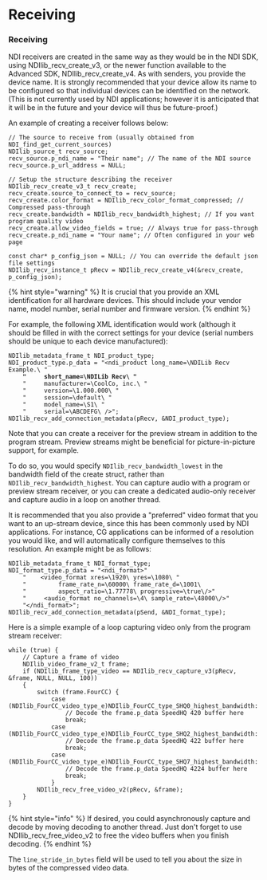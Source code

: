# Receiving

### Receiving

NDI receivers are created in the same way as they would be in the NDI SDK, using NDIlib\_recv\_create\_v3, or the newer function available to the Advanced SDK, NDIlib\_recv\_create\_v4. As with senders, you provide the device name. It is strongly recommended that your device allow its name to be configured so that individual devices can be identified on the network. (This is not currently used by NDI applications; however it is anticipated that it will be in the future and your device will thus be future-proof.)

An example of creating a receiver follows below:

```
// The source to receive from (usually obtained from NDI_find_get_current_sources)
NDIlib_source_t recv_source;
recv_source.p_ndi_name = "Their name"; // The name of the NDI source
recv_source.p_url_address = NULL;
```

```
// Setup the structure describing the receiver
NDIlib_recv_create_v3_t recv_create;
recv_create.source_to_connect_to = recv_source;
recv_create.color_format = NDIlib_recv_color_format_compressed; // Compressed pass-through
recv_create.bandwidth = NDIlib_recv_bandwidth_highest; // If you want program quality video
recv_create.allow_video_fields = true; // Always true for pass-through
recv_create.p_ndi_name = "Your name"; // Often configured in your web page

const char* p_config_json = NULL; // You can override the default json file settings
NDIlib_recv_instance_t pRecv = NDIlib_recv_create_v4(&recv_create, p_config_json);
```

{% hint style="warning" %}
It is crucial that you provide an XML identification for all hardware devices. This should include your vendor name, model number, serial number and firmware version.
{% endhint %}

For example, the following XML identification would work (although it should be filled in with the correct settings for your device (serial numbers should be unique to each device manufactured):

<pre><code>NDIlib_metadata_frame_t NDI_product_type;
NDI_product_type.p_data = "&#x3C;ndi_product long_name=\NDILib Recv Example.\ "
<strong>    "     short_name=\NDILib Recv\ "
</strong>    "     manufacturer=\CoolCo, inc.\ "
    "     version=\1.000.000\ "
    "     session=\default\ "
    "     model_name=\S1\ "
    "     serial=\ABCDEFG\ />";
NDIlib_recv_add_connection_metadata(pRecv, &#x26;NDI_product_type);
</code></pre>



Note that you can create a receiver for the preview stream in addition to the program stream. Preview streams might be beneficial for picture-in-picture support, for example.

To do so, you would specify `NDIlib_recv_bandwidth_lowest` in the bandwidth field of the create struct, rather than `NDIlib_recv_bandwidth_highest`. You can capture audio with a program or preview stream receiver, or you can create a dedicated audio-only receiver and capture audio in a loop on another thread.

It is recommended that you also provide a "preferred" video format that you want to an up-stream device, since this has been commonly used by NDI applications. For instance, CG applications can be informed of a resolution you would like, and will automatically configure themselves to this resolution. An example might be as follows:

```
NDIlib_metadata_frame_t NDI_format_type;
NDI_format_type.p_data = "<ndi_format>"
    "    <video_format xres=\1920\ yres=\1080\ "
    "         frame_rate_n=\60000\ frame_rate_d=\1001\
    "         aspect_ratio=\1.77778\ progressive=\true\/>"
    "     <audio_format no_channels=\4\ sample_rate=\48000\/>"
    "</ndi_format>";
NDIlib_recv_add_connection_metadata(pSend, &NDI_format_type);
```

Here is a simple example of a loop capturing video only from the program stream receiver:

```
while (true) {
    // Capture a frame of video
    NDIlib_video_frame_v2_t frame;
    if (NDIlib_frame_type_video == NDIlib_recv_capture_v3(pRecv, &frame, NULL, NULL, 100))
    {
        switch (frame.FourCC) {
            case (NDIlib_FourCC_video_type_e)NDIlib_FourCC_type_SHQ0_highest_bandwidth:
                // Decode the frame.p_data SpeedHQ 420 buffer here
                break;
            case (NDIlib_FourCC_video_type_e)NDIlib_FourCC_type_SHQ2_highest_bandwidth:
                // Decode the frame.p_data SpeedHQ 422 buffer here
                break;
            case (NDIlib_FourCC_video_type_e)NDIlib_FourCC_type_SHQ7_highest_bandwidth:
                // Decode the frame.p_data SpeedHQ 4224 buffer here
                break;
            }
        NDIlib_recv_free_video_v2(pRecv, &frame);
    }
}
```

{% hint style="info" %}
&#x20;If desired, you could asynchronously capture and decode by moving decoding to another thread. Just don't forget to use NDIlib\_recv\_free\_video\_v2 to free the video buffers when you finish decoding.
{% endhint %}

The `line_stride_in_bytes` field will be used to tell you about the size in bytes of the compressed video data.

